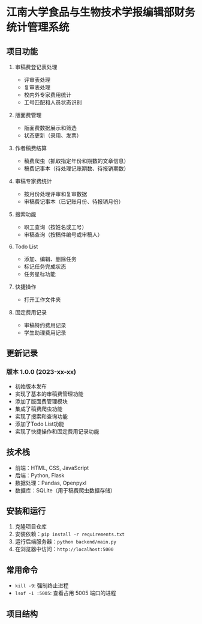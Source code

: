 # 江南大学食品与生物技术学报编辑部财务统计管理系统

## 项目功能

1. 审稿费登记表处理
   - 评审表处理
   - 复审表处理
   - 校内外专家费用统计
   - 工号匹配和人员状态识别

2. 版面费管理
   - 版面费数据展示和筛选
   - 状态更新（录用、发票）

3. 作者稿费结算
   - 稿费爬虫（抓取指定年份和期数的文章信息）
   - 稿费记事本（待处理记账期数、待报销期数）

4. 审稿专家费统计
   - 按月份处理评审和复审数据
   - 审稿费记事本（已记账月份、待报销月份）

5. 搜索功能
   - 职工查询（按姓名或工号）
   - 审稿查询（按稿件编号或审稿人）

6. Todo List
   - 添加、编辑、删除任务
   - 标记任务完成状态
   - 任务星标功能

7. 快捷操作
   - 打开工作文件夹

8. 固定费用记录
   - 审稿特约费用记录
   - 学生助理费用记录

## 更新记录

### 版本 1.0.0 (2023-xx-xx)

- 初始版本发布
- 实现了基本的审稿费管理功能
- 添加了版面费管理模块
- 集成了稿费爬虫功能
- 实现了搜索和查询功能
- 添加了Todo List功能
- 实现了快捷操作和固定费用记录功能

## 技术栈

- 前端：HTML, CSS, JavaScript
- 后端：Python, Flask
- 数据处理：Pandas, Openpyxl
- 数据库：SQLite（用于稿费爬虫数据存储）

## 安装和运行

1. 克隆项目仓库
2. 安装依赖：`pip install -r requirements.txt`
3. 运行后端服务器：`python backend/main.py`
4. 在浏览器中访问：`http://localhost:5000`

## 常用命令

- `kill -9`: 强制终止进程
- `lsof -i :5005`: 查看占用 5005 端口的进程

## 项目结构

